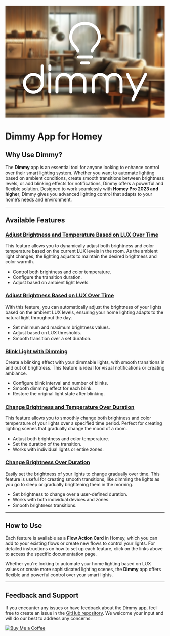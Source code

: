 ![Alt text](assets/images/xlarge.png?raw=true "dimmy")


# Dimmy App for Homey

## Why Use Dimmy?

The **Dimmy** app is an essential tool for anyone looking to enhance control over their smart lighting system. Whether you want to automate lighting based on ambient conditions, create smooth transitions between brightness levels, or add blinking effects for notifications, Dimmy offers a powerful and flexible solution. Designed to work seamlessly with **Homey Pro 2023 and higher**, Dimmy gives you advanced lighting control that adapts to your home’s needs and environment.

---

## Available Features

### [Adjust Brightness and Temperature Based on LUX Over Time](https://github.com/robiebab/dimmy/wiki/Adjust-Brightness-and-Temperature-Based-on-LUX-Over-Time)
This feature allows you to dynamically adjust both brightness and color temperature based on the current LUX levels in the room. As the ambient light changes, the lighting adjusts to maintain the desired brightness and color warmth.

- Control both brightness and color temperature.
- Configure the transition duration.
- Adjust based on ambient light levels.

### [Adjust Brightness Based on LUX Over Time](https://github.com/robiebab/dimmy/wiki/Adjust-Brightness-Based-on-LUX-Over-Time)
With this feature, you can automatically adjust the brightness of your lights based on the ambient LUX levels, ensuring your home lighting adapts to the natural light throughout the day.

- Set minimum and maximum brightness values.
- Adjust based on LUX thresholds.
- Smooth transition over a set duration.

### [Blink Light with Dimming](https://github.com/robiebab/dimmy/wiki/Blink-Light-with-Dimming)
Create a blinking effect with your dimmable lights, with smooth transitions in and out of brightness. This feature is ideal for visual notifications or creating ambiance.

- Configure blink interval and number of blinks.
- Smooth dimming effect for each blink.
- Restore the original light state after blinking.

### [Change Brightness and Temperature Over Duration](https://github.com/robiebab/dimmy/wiki/Change-Brightness-and-Temperature-Over-Duration)
This feature allows you to smoothly change both brightness and color temperature of your lights over a specified time period. Perfect for creating lighting scenes that gradually change the mood of a room.

- Adjust both brightness and color temperature.
- Set the duration of the transition.
- Works with individual lights or entire zones.

### [Change Brightness Over Duration](https://github.com/robiebab/dimmy/wiki/Change-Brightness-Over-Duration)
Easily set the brightness of your lights to change gradually over time. This feature is useful for creating smooth transitions, like dimming the lights as you go to sleep or gradually brightening them in the morning.

- Set brightness to change over a user-defined duration.
- Works with both individual devices and zones.
- Smooth brightness transitions.

---

## How to Use

Each feature is available as a **Flow Action Card** in Homey, which you can add to your existing flows or create new flows to control your lights. For detailed instructions on how to set up each feature, click on the links above to access the specific documentation page.

Whether you're looking to automate your home lighting based on LUX values or create more sophisticated lighting scenes, the **Dimmy** app offers flexible and powerful control over your smart lights.

---

## Feedback and Support

If you encounter any issues or have feedback about the Dimmy app, feel free to create an issue in the [GitHub repository](https://github.com/robiebab/dimmy/issues). We welcome your input and will do our best to address any concerns.

[![Buy Me a Coffee](https://cdn.buymeacoffee.com/buttons/v2/default-yellow.png)](https://www.buymeacoffee.com/robiebab)
